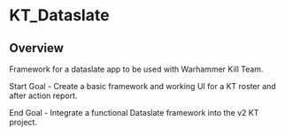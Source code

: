# KT_Dataslate

## Overview
Framework for a dataslate app to be used with Warhammer Kill Team.

Start Goal - Create a basic framework and working UI for a KT roster and after action report.

End Goal - Integrate a functional Dataslate framework into the v2 KT project.
